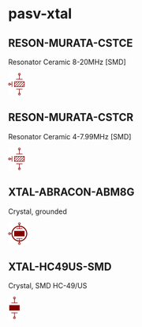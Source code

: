 # pasv-xtal

## RESON-MURATA-CSTCE
Resonator Ceramic 8-20MHz [SMD]

![RESON-MURATA-CSTCE__1__1](/images/pasv-xtal__RESON-MURATA-CSTCE__1__1.png?raw=true) 

## RESON-MURATA-CSTCR
Resonator Ceramic 4-7.99MHz [SMD]

![RESON-MURATA-CSTCR__1__1](/images/pasv-xtal__RESON-MURATA-CSTCE__1__1.png?raw=true) 

## XTAL-ABRACON-ABM8G
Crystal, grounded

![XTAL-ABRACON-ABM8G__1__1](/images/_passive__CRYSTALG__1__1.png?raw=true) 

## XTAL-HC49US-SMD
Crystal, SMD HC-49/US

![XTAL-HC49US-SMD__1__1](/images/_passive__CRYSTAL__1__1.png?raw=true) 

